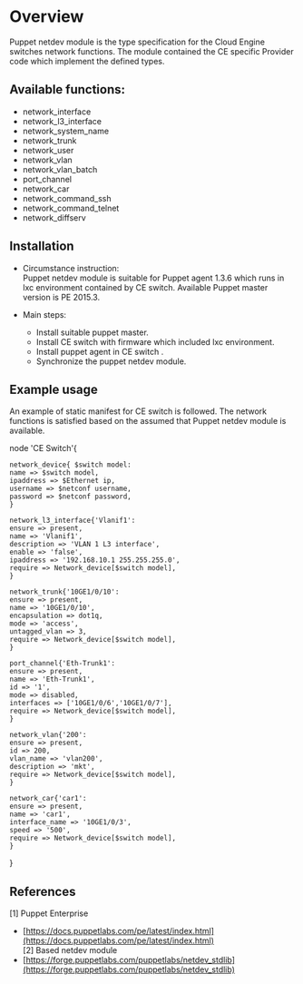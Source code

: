 # Overview

Puppet netdev module is the type specification for the Cloud Engine switches network functions. The module contained the CE specific Provider code which implement the defined types.

## Available functions:

- network_interface
- network_l3_interface
- network_system_name
- network_trunk
- network_user
- network_vlan
- network_vlan_batch
- port_channel
- network_car
- network_command_ssh
- network_command_telnet
- network_diffserv

## Installation

- Circumstance instruction:  
Puppet netdev module is suitable for Puppet agent 1.3.6 which runs in lxc environment contained by CE switch.
Available Puppet master version is PE 2015.3. 

- Main steps:  
  - Install suitable puppet master.
  - Install CE switch with firmware which included lxc environment.
  - Install puppet agent in CE switch .
  - Synchronize the puppet netdev module.

## Example usage

An example of static manifest for CE switch is followed. The network functions is satisfied based on the assumed that Puppet netdev module is available.

node 'CE Switch'{
    
    network_device{ $switch model:
	name => $switch model,
	ipaddress => $Ethernet ip,
	username => $netconf username,
	password => $netconf password,
	}
	
	network_l3_interface{'Vlanif1':
    ensure => present,
	name => 'Vlanif1',
	description => 'VLAN 1 L3 interface',
	enable => 'false',
	ipaddress => '192.168.10.1 255.255.255.0',
	require => Network_device[$switch model],
	}
	
	network_trunk{'10GE1/0/10':
	ensure => present,
	name => '10GE1/0/10',
	encapsulation => dot1q,
	mode => 'access',
    untagged_vlan => 3, 
	require => Network_device[$switch model],
    }
	
	port_channel{'Eth-Trunk1':
	ensure => present,
	name => 'Eth-Trunk1',   
	id => '1',   
	mode => disabled,   
    interfaces => ['10GE1/0/6','10GE1/0/7'],   
	require => Network_device[$switch model],
    }
	
	network_vlan{'200':
	ensure => present,
	id => 200,
	vlan_name => 'vlan200',
    description => 'mkt', 
	require => Network_device[$switch model],
	}
    
	network_car{'car1':
	ensure => present,
	name => 'car1',
	interface_name => '10GE1/0/3',
	speed => '500',
    require => Network_device[$switch model],
    }
}  

## References

[1] Puppet Enterprise  
  - [https://docs.puppetlabs.com/pe/latest/index.html](https://docs.puppetlabs.com/pe/latest/index.html)   
[2] Based netdev module  
  - [https://forge.puppetlabs.com/puppetlabs/netdev_stdlib](https://forge.puppetlabs.com/puppetlabs/netdev_stdlib)   
